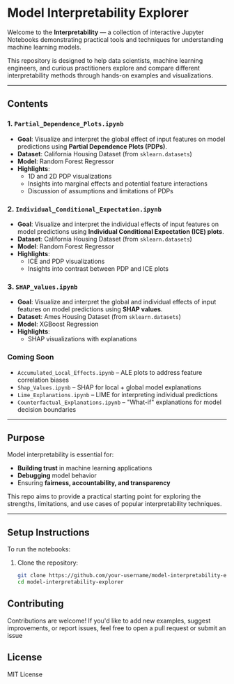 # Model Interpretability Explorer

Welcome to the **Interpretability** — a collection of interactive Jupyter Notebooks demonstrating practical tools and techniques for understanding machine learning models.

This repository is designed to help data scientists, machine learning engineers, and curious practitioners explore and compare different interpretability methods through hands-on examples and visualizations.

---

## Contents

### 1. `Partial_Dependence_Plots.ipynb`
- **Goal**: Visualize and interpret the global effect of input features on model predictions using **Partial Dependence Plots (PDPs)**.
- **Dataset**: California Housing Dataset (from `sklearn.datasets`)
- **Model**: Random Forest Regressor
- **Highlights**:
  - 1D and 2D PDP visualizations
  - Insights into marginal effects and potential feature interactions
  - Discussion of assumptions and limitations of PDPs

### 2. `Individual_Conditional_Expectation.ipynb`
- **Goal**: Visualize and interpret the individual effects of input features on model predictions using **Individual Conditional Expectation (ICE) plots**.
- **Dataset**: California Housing Dataset (from `sklearn.datasets`)
- **Model**: Random Forest Regressor
- **Highlights**:
  - ICE and PDP visualizations
  - Insights into contrast between PDP and ICE plots

### 3. `SHAP_values.ipynb`
- **Goal**: Visualize and interpret the global and individual effects of input features on model predictions using **SHAP values**.
- **Dataset**: Ames Housing Dataset (from `sklearn.datasets`)
- **Model**: XGBoost Regression
- **Highlights**:
  - SHAP visualizations with explanations

### Coming Soon
- `Accumulated_Local_Effects.ipynb` – ALE plots to address feature correlation biases
- `Shap_Values.ipynb` – SHAP for local + global model explanations
- `Lime_Explanations.ipynb` – LIME for interpreting individual predictions
- `Counterfactual_Explanations.ipynb` – "What-if" explanations for model decision boundaries

---

## Purpose

Model interpretability is essential for:
- **Building trust** in machine learning applications
- **Debugging** model behavior
- Ensuring **fairness, accountability, and transparency**

This repo aims to provide a practical starting point for exploring the strengths, limitations, and use cases of popular interpretability techniques.

---

## Setup Instructions

To run the notebooks:

1. Clone the repository:

   ```bash
   git clone https://github.com/your-username/model-interpretability-explorer.git
   cd model-interpretability-explorer


## Contributing
Contributions are welcome! If you'd like to add new examples, suggest improvements, or report issues, feel free to open a pull request or submit an issue

## License
MIT License
